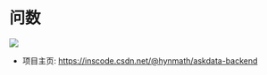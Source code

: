 # 问数

![](https://csdn-665-inscode.s3.cn-north-1.jdcloud-oss.com/inscode/202307/anonymous/1688434213028-07085357-ThxXCd72KZd4rSE2l3WAvGTxKAUFhNA1/large)

- 项目主页: <https://inscode.csdn.net/@hynmath/askdata-backend>
